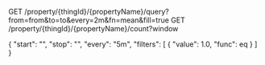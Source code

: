 

GET /property/{thingId}/{propertyName}/query?from=from&to=to&every=2m&fn=mean&fill=true
GET /property/{thingId}/{propertyName}/count?window

{
    "start": "",
    "stop": "",
    "every": "5m",
    "filters": [
        { "value": 1.0, "func": eq }
    ]
}
